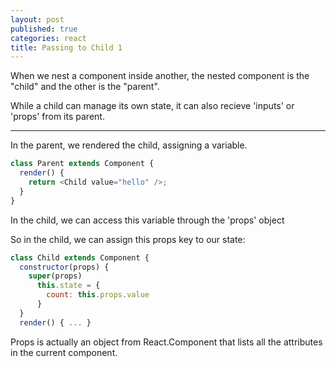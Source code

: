 ```yaml
---
layout: post
published: true
categories: react
title: Passing to Child 1
---
```


When we nest a component inside another,
the nested component is the "child"
and the other is the "parent".

While a child can manage its own state,
it can also recieve 'inputs' or 'props' from its parent.

---

In the parent, we rendered the child, assigning a variable.

```javascript
class Parent extends Component {
  render() {
    return <Child value="hello" />;
  }
}
```

In the child, we can access this variable through the 'props' object

So in the child, we can assign this props key to our state:

```javascript
class Child extends Component {
  constructor(props) {
    super(props)
      this.state = {
        count: this.props.value
      }
  }
  render() { ... }
```

Props is actually an object from React.Component that lists all the attributes in the current component.
